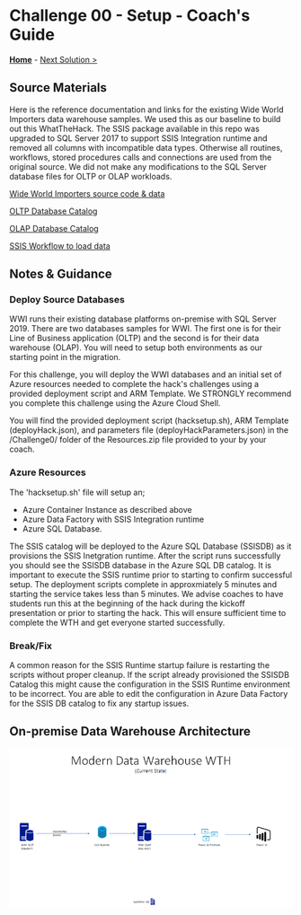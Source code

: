 # Challenge 00 - Setup - Coach's Guide 

**[Home](./README.md)** - [Next Solution >](./Solution-01.md)

## Source Materials

Here is the reference documentation and links for the existing Wide World Importers data warehouse samples.  We used this as our baseline to build out this WhatTheHack.  The SSIS package available in this repo was upgraded to SQL Server 2017 to support SSIS Integration runtime and removed all columns with incompatible data types.  Otherwise all routines, workflows, stored procedures calls and connections are used from the original source.  We did not make any modifications to the SQL Server database files for OLTP or OLAP workloads.

[Wide World Importers source code & data](https://github.com/Microsoft/sql-server-samples/releases/tag/wide-world-importers-v1.0)

[OLTP Database Catalog](https://learn.microsoft.com/en-us/sql/samples/wide-world-importers-oltp-database-catalog?view=sql-server-ver16)

[OLAP Database Catalog](https://learn.microsoft.com/en-us/sql/samples/wide-world-importers-dw-database-catalog?view=sql-server-ver15)

[SSIS Workflow to load data](https://learn.microsoft.com/en-us/sql/samples/wide-world-importers-perform-etl?view=sql-server-ver15)

## Notes & Guidance

### Deploy Source Databases

WWI runs their existing database platforms on-premise with SQL Server 2019. There are two databases samples for WWI. The first one is for their Line of Business application (OLTP) and the second is for their data warehouse (OLAP). You will need to setup both environments as our starting point in the migration.

For this challenge, you will deploy the WWI databases and an initial set of Azure resources needed to complete the hack's challenges using a provided deployment script and ARM Template. We STRONGLY recommend you complete this challenge using the Azure Cloud Shell.

You will find the provided deployment script (hacksetup.sh), ARM Template (deployHack.json), and parameters file (deployHackParameters.json) in the /Challenge0/ folder of the Resources.zip file provided to your by your coach.

###  Azure Resources

The 'hacksetup.sh' file will setup an;
- Azure Container Instance as described above
- Azure Data Factory with SSIS Integration runtime
- Azure SQL Database.  
 
The SSIS catalog will be deployed to the Azure SQL Database (SSISDB) as it provisions the SSIS Inetgration runtime.  After the script runs successfully you should see the SSISDB database in the Azure SQL DB catalog.  It is important to execute the SSIS runtime prior to starting to confirm successful setup.  The deployment scripts complete in approxmiately 5 minutes and starting the service takes less than 5 minutes.  We advise coaches to have students run this at the beginning of the hack during the kickoff presentation or prior to starting the hack.  This will ensure sufficient time to complete the WTH and get everyone started successfully.

### Break/Fix

A common reason for the SSIS Runtime startup failure is restarting the scripts without proper cleanup.  If the script already provisioned the SSISDB Catalog this might cause the configuration in the SSIS Runtime environment to be incorrect.  You are able to edit the configuration in Azure Data Factory for the SSIS DB catalog to fix any startup issues.

## On-premise Data Warehouse Architecture

![Here are the service deployed to kickoff the WTH](../Coach/images/current.png)
